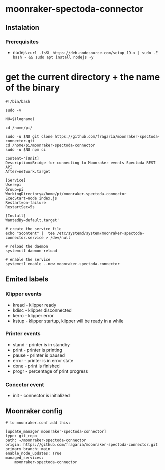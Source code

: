 # moonraker-spectoda-connector

## Instalation

### Prerequisites

- nodejs `curl -fsSL https://deb.nodesource.com/setup_19.x | sudo -E bash - && sudo apt install nodejs -y`


# get the current directory + the name of the binary

```
#!/bin/bash

sudo -v

NU=$(logname)

cd /home/pi/

sudo -u $NU git clone https://github.com/fragaria/moonraker-spectoda-connector.git
cd /home/pi/moonraker-spectoda-connector
sudo -u $NU npm ci

content='[Unit]
Description=Bridge for connecting to Moonraker events Spectoda REST API
After=network.target

[Service]
User=pi
Group=pi
WorkingDirectory=/home/pi/moonraker-spectoda-connector
ExecStart=node index.js
Restart=on-failure
RestartSec=5s

[Install]
WantedBy=default.target'

# create the service file
echo "$content" |  tee /etc/systemd/system/moonraker-spectoda-connector.service > /dev/null

# reload the daemon
systemctl daemon-reload

# enable the service
systemctl enable --now moonraker-spectoda-connector
```

## Emited labels

### Klipper events

- kread - klipper ready
- kdisc - klipper disconnected
- kerro - klipper error
- kstup - klipper startup, klipper will be ready in a while

### Printer events

- stand - printer is in standby
- print - printer is printing
- pause - printer is paused
- error - printer is in error state
- done - print is finished
- progr - percentage of print progress

### Conector event

- init - connector is initialized

## Moonraker config

```
# to moonraker.conf add this:

[update_manager moonraker-spectoda-connector]
type: git_repo
path: ~/moonraker-spectoda-connector
origin: https://github.com/fragaria/moonraker-spectoda-connector.git
primary_branch: main
enable_node_updates: True
managed_services:
    moonraker-spectoda-connector
```
